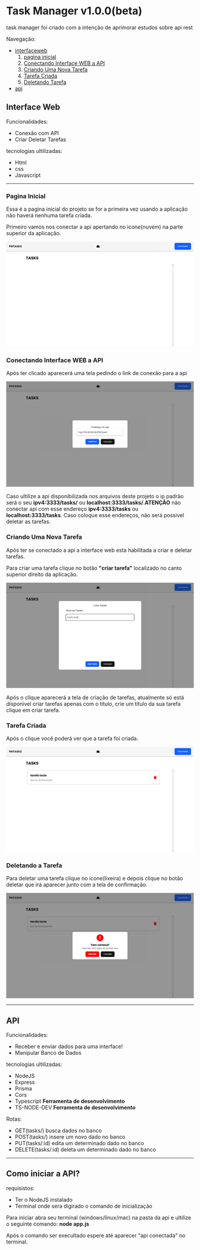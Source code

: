 <h1>Task Manager v1.0.0(beta)</h1>
<p> task manager foi criado com a intenção de aprimorar estudos sobre api rest</p>





Navegação:
<ul>
  <li><a href = "#interfaceWeb">interfaceweb</a>
     <ol type = "1">
        <li><a href = "#interfaceWebPaginaInicial">pagina inicial</a></li>
        <li><a href = "#interfaceWebConectandoApi">Conectando Interface WEB a API</a></li>
        <li><a href = "#interfaceWebCreateTask">Criando Uma Nova Tarefa</a></li>
        <li><a href = "#interfaceWebCreatedTask">Tarefa Criada</a></li>
        <li><a href = "#interfaceWebDeleteTask">Deletando Tarefa</a></li>
     </ol>
   </li>
  <li><a href = "#API">api</a>
</ul>



<h2 id = "interfaceWeb">Interface Web</h2>
Funcionalidades:
<ul>
  <li>Conexão com API</li>
  <li>Criar Deletar Tarefas</li>
</ul>


tecnologias ultilizadas:
<ul>
  <li>Html</li>
  <li>css</li>
  <li>Javascript</li>
</ul>
<hr>
<h3 id = "interfaceWebPaginaInicial">Pagina Inicial</h3>
  <p>Essa é a pagina inicial do projeto se for a primeira vez usando a aplicação não haverá nenhuma tarefa criada.</p>
  <p>Primeiro vamos nos conectar a api apertando no icone(nuvem) na parte superior da aplicação.</p>
<img src = "/interface/mainPage.png">
 <h3 id = "interfaceWebConectandoApi">Conectando Interface WEB a API</h3>
 <p>Após ter clicado aparecerá uma tela pedindo o link de conexão para a api </p>
<img src = "/interface/connectapi.png">  
<p>Caso ultilize a api disponibilizada nos arquivos deste projeto o ip padrão será o seu <strong>ipv4:3333/tasks/</strong> ou <strong>localhost:3333/tasks/</strong>.<strong>ATENÇÃO</strong> não conectar api com esse endereço <strong>ipv4:3333/tasks</strong> ou <strong>localhost:3333/tasks</strong>. Caso coloque esse endereços, não será possivel deletar as tarefas.</p>
 <h3 id = "interfaceWebCreateTask">Criando Uma Nova Tarefa</h3>
 <p>Após ter se conectado a api a interface web esta habilitada a criar e deletar tarefas.</p>
 <p>Para criar uma tarefa clique no botão <strong>"criar tarefa"</strong> localizado no canto superior direito da aplicação.</p>
<img src = "/interface/createtask.png"> 
 <p>Após o clique aparecerá a tela de criação de tarefas, atualmente só está disponivel criar tarefas apenas com o titulo, crie um titulo da sua tarefa clique em criar tarefa.</p>
 <h3 id = "interfaceWebCreatedTask">Tarefa Criada</h3>
 <p>Após o clique você poderá ver que a tarefa foi criada. </p>
<img src = "/interface/taskcreated.png"> 
  <h3 id = "interfaceWebDeleteTask">Deletando a Tarefa</h3>
  <p>Para deletar uma tarefa clique no icone(lixeira) e depois clique no botão deletar que irá aparecer junto com a tela de confirmação.</p>
<img src = "/interface/deletetask.png">
<hr>
<h2 id = "API">API</h2>

Funcionalidades:
<ul>
  <li>Receber e enviar dados para uma interface!</li>
  <li>Manipular Banco de Dados</li>
</ul>

tecnologias ultilizadas:
<ul>
  <li>NodeJS</li>
  <li>Express</li>
  <li>Prisma</li>
  <li>Cors</li>
  <li>Typescript <strong>Ferramenta de desenvolvimento</strong></li>
  <li>TS-NODE-DEV <strong>Ferramenta de desenvolvimento</strong></li>
</ul>

Rotas:
<ul>
  <li>GET(tasks/) busca dados no banco</li>
  <li>POST(tasks/) insere um novo dado no banco</li>
  <li>PUT(tasks/:id) edita um determinado dado no banco</li>
  <li>DELETE(tasks/:id) deleta um determinado dado no banco</li>
</ul>
<hr>
<h2 id = "Comoiniciarapi">Como iniciar a API?</h2>
 requisistos:
<ul>
  <li>Ter o NodeJS instalado</li>
  <li>Terminal onde sera digirado o comando de inicialização</li>
</ul>
 
 <p>Para iniciar abra seu terminal (windows/linux/mac) na pasta da api e ultilize o seguinte comando: <strong>node app.js</strong></p>
 <p>Após o comando ser execultado espere até aparecer "api conectada" no terminal.</p>
